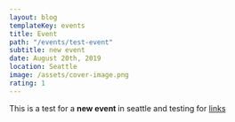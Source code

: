 ```yaml
---
layout: blog
templateKey: events
title: Event
path: "/events/test-event"
subtitle: new event
date: August 20th, 2019
location: Seattle 
image: /assets/cover-image.png
rating: 1
---
```

This is a test for a <strong> new event </strong> in seattle
and testing for <a href="https://nytime.com">links</a>